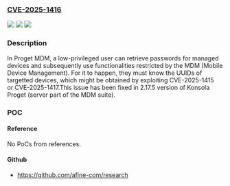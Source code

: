 ### [CVE-2025-1416](https://cve.mitre.org/cgi-bin/cvename.cgi?name=CVE-2025-1416)
![](https://img.shields.io/static/v1?label=Product&message=Konsola%20Proget&color=blue)
![](https://img.shields.io/static/v1?label=Version&message=0%3C%202.17.5%20&color=brighgreen)
![](https://img.shields.io/static/v1?label=Vulnerability&message=CWE-863%20Incorrect%20Authorization&color=brighgreen)

### Description

In Proget MDM, a low-privileged user can retrieve passwords for managed devices and subsequently use functionalities restricted by the MDM (Mobile Device Management). For it to happen, they must know the UUIDs of targetted devices, which might be obtained by exploiting CVE-2025-1415 or CVE-2025-1417.This issue has been fixed in 2.17.5 version of Konsola Proget (server part of the MDM suite).

### POC

#### Reference
No PoCs from references.

#### Github
- https://github.com/afine-com/research

